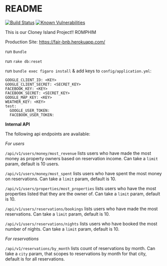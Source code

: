 # README

[![Build Status](https://travis-ci.org/iamchrissmith/air_bnb_clone.svg?branch=master)](https://travis-ci.org/iamchrissmith/air_bnb_clone) [![Known Vulnerabilities](https://snyk.io/test/github/snyk/air_bnb_clone/badge.svg)](https://snyk.io/test/github/snyk/air_bnb_clone)

This is our Cloney Island Project!! ROMPHIM

Production Site: https://fair-bnb.herokuapp.com/

run `Bundle`

run `rake db:reset`

run `bundle exec figaro install` & add keys to `config/application.yml`:
```  
GOOGLE_CLIENT_ID: <KEY>
GOOGLE_CLIENT_SECRET: <SECRET_KEY>
FACEBOOK_KEY: <KEY>
FACEBOOK_SECRET: <SECRET_KEY>
GOOGLE_MAP_KEY: <KEY>
WEATHER_KEY: <KEY>
test:
  GOOGLE_USER_TOKEN:
  FACEBOOK_USER_TOKEN:
```
**Internal API**

The following api endpoints are available:

*For users*

`/api/v1/users/money/most_revenue` lists users who have made the most money as property owners based on reservation income. Can take a `limit` param, default is 10 users.

`/api/v1/users/money/most_spent` lists users who have spent the most money on reservations. Can take a `limit` param, default is 10.

`/api/v1/users/properties/most_properties` lists users who have the most properties listed that they are the owner of. Can take a `limit` param, default is 10.

`/api/v1/users/reservations/bookings` lists users who have made the most reservations. Can take a `limit` param, default is 10.

`/api/v1/users/reservations/nights` lists users who have booked the most number of nights. Can take a `limit` param, default is 10.

*For reservations*

`/api/v1/reservations/by_month` lists count of reservations by month. Can take a `city` param, that scopes to reservations by month for that city, default is for all reservations.
